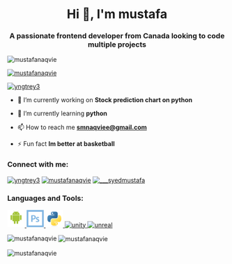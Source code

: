 <h1 align="center">Hi 👋, I'm mustafa</h1>
<h3 align="center">A passionate frontend developer from Canada looking to code multiple projects</h3>

<p align="left"> <img src="https://komarev.com/ghpvc/?username=mustafanaqvie&label=Profile%20views&color=0e75b6&style=flat" alt="mustafanaqvie" /> </p>

<p align="left"> <a href="https://github.com/ryo-ma/github-profile-trophy"><img src="https://github-profile-trophy.vercel.app/?username=mustafanaqvie" alt="mustafanaqvie" /></a> </p>

<p align="left"> <a href="https://twitter.com/yngtrey3" target="blank"><img src="https://img.shields.io/twitter/follow/yngtrey3?logo=twitter&style=for-the-badge" alt="yngtrey3" /></a> </p>

- 🔭 I’m currently working on **Stock prediction chart on python**

- 🌱 I’m currently learning **python**

- 📫 How to reach me **smnaqviee@gmail.com**

- ⚡ Fun fact **Im better at basketball**

<h3 align="left">Connect with me:</h3>
<p align="left">
<a href="https://twitter.com/yngtrey3" target="blank"><img align="center" src="https://raw.githubusercontent.com/rahuldkjain/github-profile-readme-generator/master/src/images/icons/Social/twitter.svg" alt="yngtrey3" height="30" width="40" /></a>
<a href="https://linkedin.com/in/mustafanaqvie" target="blank"><img align="center" src="https://raw.githubusercontent.com/rahuldkjain/github-profile-readme-generator/master/src/images/icons/Social/linked-in-alt.svg" alt="mustafanaqvie" height="30" width="40" /></a>
<a href="https://instagram.com/___syedmustafa" target="blank"><img align="center" src="https://raw.githubusercontent.com/rahuldkjain/github-profile-readme-generator/master/src/images/icons/Social/instagram.svg" alt="___syedmustafa" height="30" width="40" /></a>
</p>

<h3 align="left">Languages and Tools:</h3>
<p align="left"> <a href="https://developer.android.com" target="_blank" rel="noreferrer"> <img src="https://raw.githubusercontent.com/devicons/devicon/master/icons/android/android-original-wordmark.svg" alt="android" width="40" height="40"/> </a> <a href="https://www.photoshop.com/en" target="_blank" rel="noreferrer"> <img src="https://raw.githubusercontent.com/devicons/devicon/master/icons/photoshop/photoshop-line.svg" alt="photoshop" width="40" height="40"/> </a> <a href="https://www.python.org" target="_blank" rel="noreferrer"> <img src="https://raw.githubusercontent.com/devicons/devicon/master/icons/python/python-original.svg" alt="python" width="40" height="40"/> </a> <a href="https://unity.com/" target="_blank" rel="noreferrer"> <img src="https://www.vectorlogo.zone/logos/unity3d/unity3d-icon.svg" alt="unity" width="40" height="40"/> </a> <a href="https://unrealengine.com/" target="_blank" rel="noreferrer"> <img src="https://raw.githubusercontent.com/kenangundogan/fontisto/036b7eca71aab1bef8e6a0518f7329f13ed62f6b/icons/svg/brand/unreal-engine.svg" alt="unreal" width="40" height="40"/> </a> </p>

<p><img align="left" src="https://github-readme-stats.vercel.app/api/top-langs?username=mustafanaqvie&show_icons=true&locale=en&layout=compact" alt="mustafanaqvie" /></p>

<p>&nbsp;<img align="center" src="https://github-readme-stats.vercel.app/api?username=mustafanaqvie&show_icons=true&locale=en" alt="mustafanaqvie" /></p>

<p><img align="center" src="https://github-readme-streak-stats.herokuapp.com/?user=mustafanaqvie&" alt="mustafanaqvie" /></p>



<!---
MustafaNaqvie/MustafaNaqvie is a ✨ special ✨ repository because its `README.md` (this file) appears on your GitHub profile.
You can click the Preview link to take a look at your changes.
--->
